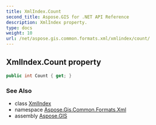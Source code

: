 ```yaml
---
title: XmlIndex.Count
second_title: Aspose.GIS for .NET API Reference
description: XmlIndex property. 
type: docs
weight: 10
url: /net/aspose.gis.common.formats.xml/xmlindex/count/
---
```

## XmlIndex.Count property

```csharp
public int Count { get; }
```

### See Also

* class [XmlIndex](../)
* namespace [Aspose.Gis.Common.Formats.Xml](../../xmlindex/)
* assembly [Aspose.GIS](../../../)


